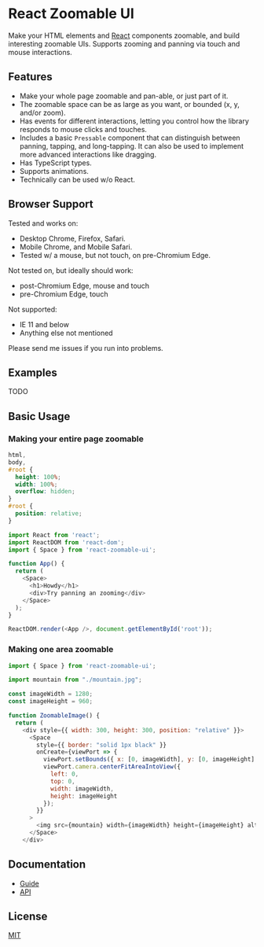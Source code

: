 # React Zoomable UI

Make your HTML elements and [React](https://reactjs.com) components zoomable, and build interesting zoomable UIs. Supports zooming and panning via touch and mouse interactions.

## Features

- Make your whole page zoomable and pan-able, or just part of it.
- The zoomable space can be as large as you want, or bounded (x, y, and/or zoom).
- Has events for different interactions, letting you control how the library responds to mouse clicks and touches.
- Includes a basic `Pressable` component that can distinguish between panning, tapping, and long-tapping. It can also be used to implement more advanced interactions like dragging.
- Has TypeScript types.
- Supports animations.
- Technically can be used w/o React.

## Browser Support

Tested and works on:

- Desktop Chrome, Firefox, Safari.
- Mobile Chrome, and Mobile Safari.
- Tested w/ a mouse, but not touch, on pre-Chromium Edge.

Not tested on, but ideally should work:

- post-Chromium Edge, mouse and touch
- pre-Chromium Edge, touch

Not supported:

- IE 11 and below
- Anything else not mentioned

Please send me issues if you run into problems.

## Examples

TODO

## Basic Usage

### Making your entire page zoomable

```css
html,
body,
#root {
  height: 100%;
  width: 100%;
  overflow: hidden;
}
#root {
  position: relative;
}
```

```javascript
import React from 'react';
import ReactDOM from 'react-dom';
import { Space } from 'react-zoomable-ui';

function App() {
  return (
    <Space>
      <h1>Howdy</h1>
      <div>Try panning an zooming</div>
    </Space>
  );
}

ReactDOM.render(<App />, document.getElementById('root'));
```

### Making one area zoomable

```javascript
import { Space } from 'react-zoomable-ui';

import mountain from "./mountain.jpg";

const imageWidth = 1280;
const imageHeight = 960;

function ZoomableImage() {
  return (
    <div style={{ width: 300, height: 300, position: "relative" }}>
      <Space
        style={{ border: "solid 1px black" }}
        onCreate={viewPort => {
          viewPort.setBounds({ x: [0, imageWidth], y: [0, imageHeight] });
          viewPort.camera.centerFitAreaIntoView({
            left: 0,
            top: 0,
            width: imageWidth,
            height: imageHeight
          });
        }}
      >
        <img src={mountain} width={imageWidth} height={imageHeight} alt="A Mountain" />
      </Space>
    </div>
```

## Documentation

- [Guide](docs/Guide.md)
- [API](docs/api/API.md)

## License

[MIT](LICENSE)
